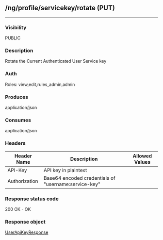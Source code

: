 ## /ng/profile/servicekey/rotate (PUT)
---
### Visibility
PUBLIC
### Description
Rotate the Current Authenticated User Service key
### Auth
Roles: view,edit,rules_admin,admin
### Produces
application/json
### Consumes
application/json
### Headers
| Header Name | Description | Allowed Values |
| ----------- | ----------- | ----------- |
| API-Key | API key in plaintext |  |
| Authorization | Base64 encoded credentials of &quot;username:service-key&quot; |  |
### Response status code
200 OK - OK
### Response object
[UserApiKeyResponse](<../../objects/UserApiKeyResponse.md>)

